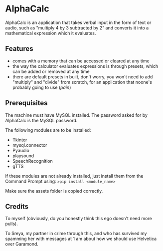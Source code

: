 # AlphaCalc
AlphaCalc is an application that takes verbal input in the form of text or audio, such as "multiply 4 by 3 subtracted by 2" and converts it into a mathematical expression which it evaluates.

Features
-------------
- comes with a memory that can be accessed or cleared at any time
- the way the calculator evaluates expressions is through presets, which can be added or removed at any time
- there are default presets in built, don't worry, you won't need to add "multiply" and "divide" from scratch, for an application that noone's probably going to use (_pain_)

Prerequisites
-------------
The machine must have MySQL installed. The password asked for by AlphaCalc is the MySQL password.

The following modules are to be installed:
- Tkinter
- mysql.connector
- Pyaudio
- playsound
- SpeechRecognition
- gTTS

If these modules are not already installed, just install them from the Command Prompt using:
```>pip install <module_name>```

Make sure the assets folder is copied correctly.

Credits
--------
To myself (obviously, do you honestly think this ego doesn't need more pulls).

To Sreya, my partner in crime through this, and who has survived my spamming her with messages at 1 am about how we should use Helvetica over Garamond.

